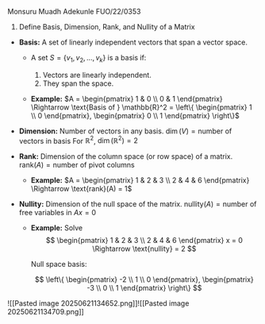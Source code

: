 Monsuru Muadh Adekunle
FUO/22/0353


1. Define Basis, Dimension, Rank, and Nullity of a Matrix

* **Basis:**
  A set of linearly independent vectors that span a vector space.

  * A set $S = \{v_1, v_2, ..., v_k\}$ is a basis if:

    1. Vectors are linearly independent.
    2. They span the space.

  * **Example:**
    $A = \begin{pmatrix} 1 & 0 \\ 0 & 1 \end{pmatrix} \Rightarrow \text{Basis of } \mathbb{R}^2 = \left\{ \begin{pmatrix} 1 \\ 0 \end{pmatrix}, \begin{pmatrix} 0 \\ 1 \end{pmatrix} \right\}$

* **Dimension:**
  Number of vectors in any basis.
  $\dim(V) = \text{number of vectors in basis}$
  For $\mathbb{R}^2$, $\dim(\mathbb{R}^2) = 2$

* **Rank:**
  Dimension of the column space (or row space) of a matrix.
  $\text{rank}(A) = \text{number of pivot columns}$

  * **Example:**
    $A = \begin{pmatrix} 1 & 2 & 3 \\ 2 & 4 & 6 \end{pmatrix} \Rightarrow \text{rank}(A) = 1$

* **Nullity:**
  Dimension of the null space of the matrix.
  $\text{nullity}(A) = \text{number of free variables in } Ax = 0$

  * **Example:**
    Solve
    $$
    \begin{pmatrix}
    1 & 2 & 3 \\
    2 & 4 & 6
    \end{pmatrix}
    x = 0
    \Rightarrow \text{nullity} = 2
    $$

    Null space basis:

    $$
    \left\{
    \begin{pmatrix} -2 \\ 1 \\ 0 \end{pmatrix},
    \begin{pmatrix} -3 \\ 0 \\ 1 \end{pmatrix}
    \right\}
    $$
	
![[Pasted image 20250621134652.png]]![[Pasted image 20250621134709.png]]